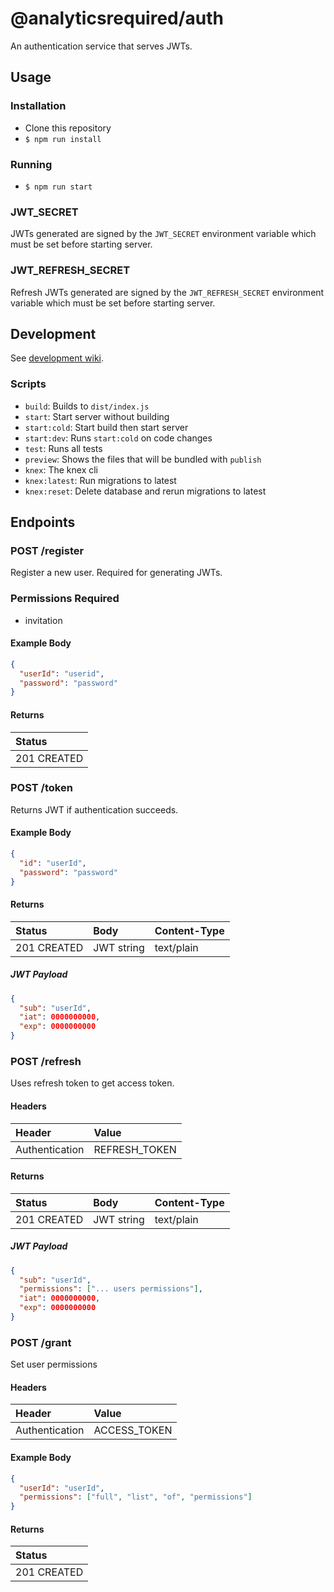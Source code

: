 # @analyticsrequired/auth

An authentication service that serves JWTs.

## Usage

### Installation

- Clone this repository
- `$ npm run install`

### Running

- `$ npm run start`

### JWT_SECRET

JWTs generated are signed by the `JWT_SECRET` environment variable which must be set before starting server.

### JWT_REFRESH_SECRET

Refresh JWTs generated are signed by the `JWT_REFRESH_SECRET` environment variable which must be set before starting server.

## Development

See [development wiki](https://github.com/analyticsrequired/auth/wiki/Development).

### Scripts

- `build`: Builds to `dist/index.js`
- `start`: Start server without building
- `start:cold`: Start build then start server
- `start:dev`: Runs `start:cold` on code changes
- `test`: Runs all tests
- `preview`: Shows the files that will be bundled with `publish`
- `knex`: The knex cli
- `knex:latest`: Run migrations to latest
- `knex:reset`: Delete database and rerun migrations to latest

## Endpoints

### POST /register

Register a new user. Required for generating JWTs.

### Permissions Required

- invitation

#### Example Body

```json
{
  "userId": "userid",
  "password": "password"
}
```

#### Returns

| Status      |
| :---------- |
| 201 CREATED |

### POST /token

Returns JWT if authentication succeeds.

#### Example Body

```json
{
  "id": "userId",
  "password": "password"
}
```

#### Returns

| Status      | Body       | Content-Type |
| :---------- | :--------- | :----------- |
| 201 CREATED | JWT string | text/plain   |

##### JWT Payload

```json
{
  "sub": "userId",
  "iat": 0000000000,
  "exp": 0000000000
}
```

### POST /refresh

Uses refresh token to get access token.

#### Headers

| Header         | Value         |
| :------------- | :------------ |
| Authentication | REFRESH_TOKEN |

#### Returns

| Status      | Body       | Content-Type |
| :---------- | :--------- | :----------- |
| 201 CREATED | JWT string | text/plain   |

##### JWT Payload

```json
{
  "sub": "userId",
  "permissions": ["... users permissions"],
  "iat": 0000000000,
  "exp": 0000000000
}
```

### POST /grant

Set user permissions

#### Headers

| Header         | Value        |
| :------------- | :----------- |
| Authentication | ACCESS_TOKEN |

#### Example Body

```json
{
  "userId": "userId",
  "permissions": ["full", "list", "of", "permissions"]
}
```

#### Returns

| Status      |
| :---------- |
| 201 CREATED |
